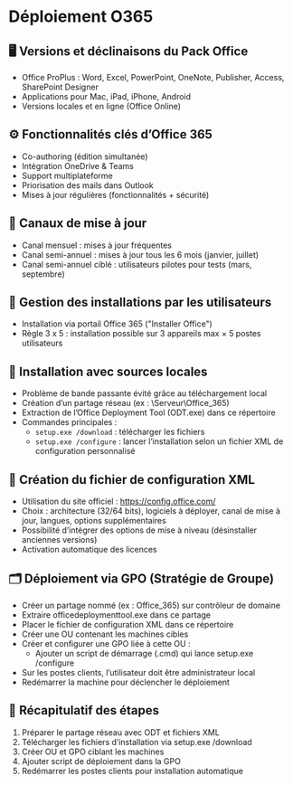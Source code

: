 # Déploiement O365

## **🖥️ Versions et déclinaisons du Pack Office**
- Office ProPlus : Word, Excel, PowerPoint, OneNote, Publisher, Access, SharePoint Designer
- Applications pour Mac, iPad, iPhone, Android
- Versions locales et en ligne (Office Online)


## **⚙️ Fonctionnalités clés d’Office 365**
- Co-authoring (édition simultanée)
- Intégration OneDrive & Teams
- Support multiplateforme
- Priorisation des mails dans Outlook
- Mises à jour régulières (fonctionnalités + sécurité)


## **🔄 Canaux de mise à jour**
- Canal mensuel : mises à jour fréquentes
- Canal semi-annuel : mises à jour tous les 6 mois (janvier, juillet)
- Canal semi-annuel ciblé : utilisateurs pilotes pour tests (mars, septembre)


## **👥 Gestion des installations par les utilisateurs**
- Installation via portail Office 365 ("Installer Office")
- Règle 3 x 5 : installation possible sur 3 appareils max × 5 postes utilisateurs


## **💾 Installation avec sources locales**
- Problème de bande passante évité grâce au téléchargement local
- Création d’un partage réseau (ex : \Serveur\Office_365)
- Extraction de l’Office Deployment Tool (ODT.exe) dans ce répertoire
- Commandes principales :
  - `setup.exe /download` : télécharger les fichiers
  - `setup.exe /configure` : lancer l’installation selon un fichier XML de configuration personnalisé


## **🔧 Création du fichier de configuration XML**
- Utilisation du site officiel : <https://config.office.com/>
- Choix : architecture (32/64 bits), logiciels à déployer, canal de mise à jour, langues, options supplémentaires
- Possibilité d’intégrer des options de mise à niveau (désinstaller anciennes versions)
- Activation automatique des licences


## **🗂️ Déploiement via GPO (Stratégie de Groupe)**
- Créer un partage nommé (ex : Office_365) sur contrôleur de domaine
- Extraire officedeploymenttool.exe dans ce partage
- Placer le fichier de configuration XML dans ce répertoire
- Créer une OU contenant les machines cibles
- Créer et configurer une GPO liée à cette OU :
  - Ajouter un script de démarrage (.cmd) qui lance setup.exe /configure
- Sur les postes clients, l’utilisateur doit être administrateur local
- Redémarrer la machine pour déclencher le déploiement


## **📑 Récapitulatif des étapes**
1.  Préparer le partage réseau avec ODT et fichiers XML
2.  Télécharger les fichiers d’installation via setup.exe /download
3.  Créer OU et GPO ciblant les machines
4.  Ajouter script de déploiement dans la GPO
5.  Redémarrer les postes clients pour installation automatique